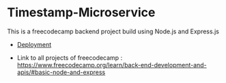# Timestamp-Microservice
This is a freecodecamp backend project build using Node.js and Express.js

- <a href ="https://timestamp-microservice-802g.onrender.com">Deployment</a>

- Link to all projects of freecodecamp : https://www.freecodecamp.org/learn/back-end-development-and-apis/#basic-node-and-express
